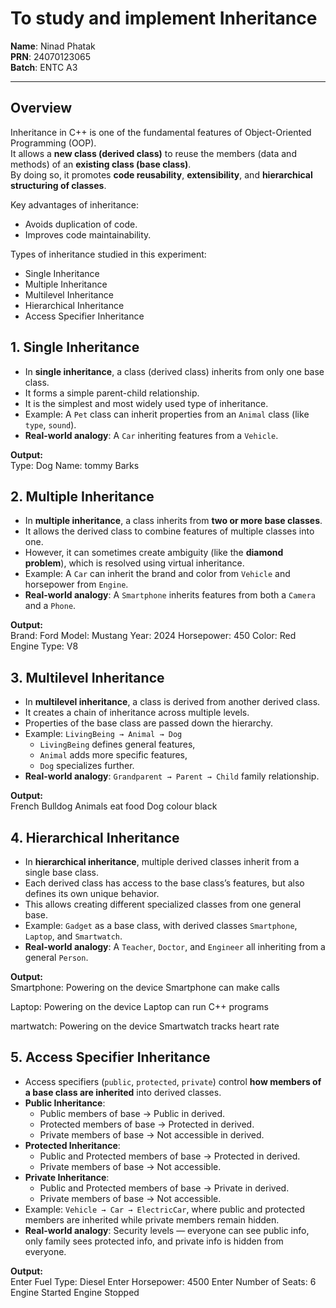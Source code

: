 # To study and implement Inheritance

**Name**: Ninad Phatak  
**PRN**: 24070123065  
**Batch**: ENTC A3  

---

## Overview  

Inheritance in C++ is one of the fundamental features of Object-Oriented Programming (OOP).  
It allows a **new class (derived class)** to reuse the members (data and methods) of an **existing class (base class)**.  
By doing so, it promotes **code reusability**, **extensibility**, and **hierarchical structuring of classes**.  

Key advantages of inheritance:  
- Avoids duplication of code.  
- Improves code maintainability.  


Types of inheritance studied in this experiment:  
- Single Inheritance  
- Multiple Inheritance  
- Multilevel Inheritance  
- Hierarchical Inheritance  
- Access Specifier Inheritance  

## 1. Single Inheritance  

- In **single inheritance**, a class (derived class) inherits from only one base class.  
- It forms a simple parent-child relationship.  
- It is the simplest and most widely used type of inheritance.  
- Example: A `Pet` class can inherit properties from an `Animal` class (like `type`, `sound`).  
- **Real-world analogy**: A `Car` inheriting features from a `Vehicle`.  

**Output:**  
Type: Dog
Name: tommy
Barks

## 2. Multiple Inheritance  

- In **multiple inheritance**, a class inherits from **two or more base classes**.  
- It allows the derived class to combine features of multiple classes into one.  
- However, it can sometimes create ambiguity (like the **diamond problem**), which is resolved using virtual inheritance.  
- Example: A `Car` can inherit the brand and color from `Vehicle` and horsepower from `Engine`.  
- **Real-world analogy**: A `Smartphone` inherits features from both a `Camera` and a `Phone`.  

**Output:**  
Brand: Ford
Model: Mustang
Year: 2024
Horsepower: 450
Color: Red
Engine Type: V8

## 3. Multilevel Inheritance  

- In **multilevel inheritance**, a class is derived from another derived class.  
- It creates a chain of inheritance across multiple levels.  
- Properties of the base class are passed down the hierarchy.  
- Example: `LivingBeing → Animal → Dog`  
  - `LivingBeing` defines general features,  
  - `Animal` adds more specific features,  
  - `Dog` specializes further.  
- **Real-world analogy**: `Grandparent → Parent → Child` family relationship.  

**Output:**  
French Bulldog
Animals eat food
Dog colour
black


## 4. Hierarchical Inheritance  

- In **hierarchical inheritance**, multiple derived classes inherit from a single base class.  
- Each derived class has access to the base class’s features, but also defines its own unique behavior.  
- This allows creating different specialized classes from one general base.  
- Example: `Gadget` as a base class, with derived classes `Smartphone`, `Laptop`, and `Smartwatch`.  
- **Real-world analogy**: A `Teacher`, `Doctor`, and `Engineer` all inheriting from a general `Person`.  

**Output:**  
Smartphone:
Powering on the device
Smartphone can make calls

Laptop:
Powering on the device
Laptop can run C++ programs

martwatch:
Powering on the device
Smartwatch tracks heart rate


## 5. Access Specifier Inheritance  

- Access specifiers (`public`, `protected`, `private`) control **how members of a base class are inherited** into derived classes.  
- **Public Inheritance**:  
  - Public members of base → Public in derived.  
  - Protected members of base → Protected in derived.  
  - Private members of base → Not accessible in derived.  
- **Protected Inheritance**:  
  - Public and Protected members of base → Protected in derived.  
  - Private members of base → Not accessible.  
- **Private Inheritance**:  
  - Public and Protected members of base → Private in derived.  
  - Private members of base → Not accessible.  
- Example: `Vehicle → Car → ElectricCar`, where public and protected members are inherited while private members remain hidden.  
- **Real-world analogy**: Security levels — everyone can see public info, only family sees protected info, and private info is hidden from everyone.  

**Output:**  
Enter Fuel Type: Diesel
Enter Horsepower: 4500
Enter Number of Seats: 6
Engine Started
Engine Stopped

